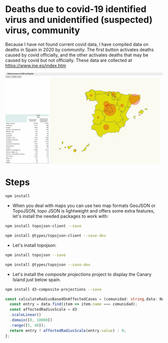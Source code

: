 

# Deaths due to covid-19 identified virus and unidentified (suspected) virus, community

Because I have not found current covid data, I have compiled data on deaths in Spain in 2020 by community. The first button activates deaths caused by covid officially, and the other activates deaths that may be caused by covid but not officially.
These data are collected at https://www.ine.es/index.htm



![alt-text](https://github.com/antonioluzon/d3-js-pin-scale/blob/main/Animation.gif)

# Steps

```bash
npm install
```

- When you deal with maps you can use two map formats GeoJSON or TopoJSON, topo JSON is lightweight and offers some extra
  features, let's install the needed packages to work with:

```bash
npm install topojson-client --save
```

```bash
npm install @types/topojson-client --save-dev
```

- Let's install topojson:

```bash
npm install topojson --save
```

```bash
npm install @types/topojson --save-dev
```

- Let's install the _composite projections_ project to display the Canary Island just below spain.

```bash
npm install d3-composite-projections --save
```

```typescript
const calculateRadiusBasedOnAffectedCases = (comunidad: string,data: Numbers[]) => {
  const entry = data.find(item => item.name === comunidad);
  const affectedRadiusScale = d3
  .scaleLinear()
  .domain([0, 10000])
  .range([5, 40]); 
  return entry ? affectedRadiusScale(entry.value) : 0;
};
```
